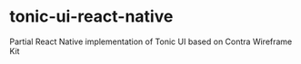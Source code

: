 # tonic-ui-react-native
Partial React Native implementation of Tonic UI based on Contra Wireframe Kit

